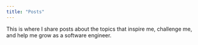 ```yaml
---
title: "Posts"
---
```

This is where I share posts about the topics that inspire me, challenge me, and help me grow as a software engineer.